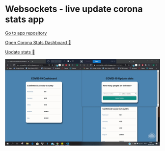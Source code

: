 # Websockets - live update corona stats app

[Go to app repository](https://github.com/MinjuCo/lab6-sockets-mj)

[Open Corona Stats Dashboard 🦠](https://coronastats-mj.herokuapp.com/stats/)

[Update stats 👾](https://coronastats-mj.herokuapp.com/stats/)

![App live update stats](https://github.com/MinjuCo/webtech3-portfolio/blob/master/lab6-websockets/live-app.gif)